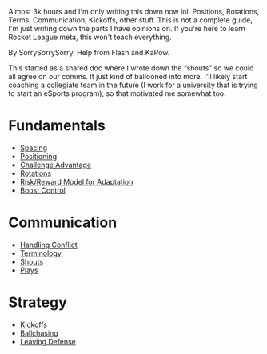 Almost 3k hours and I'm only writing this down now lol. Positions, Rotations, Terms, Communication, Kickoffs, other stuff. This is not a complete guide, I'm just writing down the parts I have opinions on. If you're here to learn Rocket League meta, this won't teach everything.

By SorrySorrySorry. 
Help from Flash and KaPow.

This started as a shared doc where I wrote down the “shouts” so we could all agree on our comms. It just kind of ballooned into more. I'll likely start coaching a collegiate team in the future (I work for a university that is trying to start an eSports program), so that motivated me somewhat too.

# Fundamentals

- [Spacing](spacing.md)
- [Positioning](positioning.md)
- [Challenge Advantage](challengeAdvantage.md)
- [Rotations](rotations.md)
- [Risk/Reward Model for Adaptation](riskreward.md)
- [Boost Control](boost.md)

#  Communication

- [Handling Conflict](handlingconflict.md)
- [Terminology](terminology.md)
- [Shouts](shouts.md)
- [Plays](plays.md)

# Strategy

- [Kickoffs](kickoffs.md)
- [Ballchasing](ballchasing.md)
- [Leaving Defense](leavingdefense.md)

